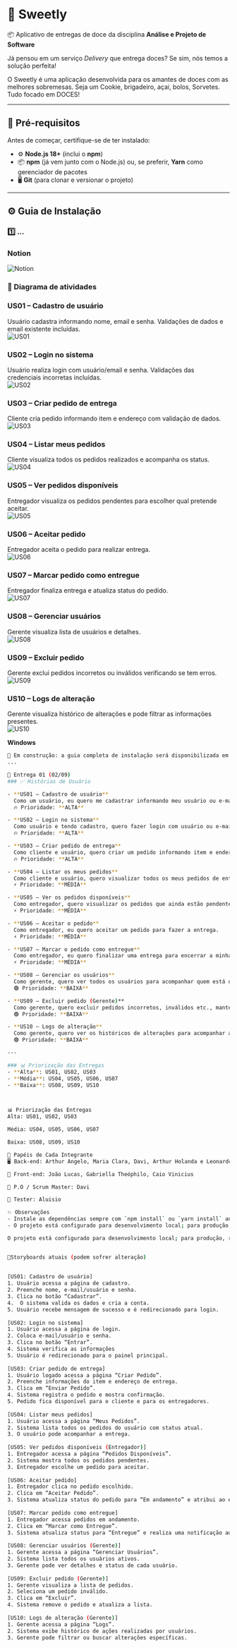 # 🚀 Sweetly 
📦 Aplicativo de entregas de doce da disciplina **Análise e Projeto de Software** 

Já pensou em um serviço _Delivery_ que entrega doces? Se sim, nós temos a solução perfeita!

O Sweetly é uma aplicação desenvolvida para os amantes de doces com as melhores sobremesas. Seja um Cookie, brigadeiro, açai, bolos, Sorvetes. Tudo focado em DOCES!

---

## 🔧 Pré-requisitos  
Antes de começar, certifique-se de ter instalado:  
- ⚙️ **Node.js 18+** (inclui o **npm**)  
- 📦 **npm** (já vem junto com o Node.js) ou, se preferir, **Yarn** como gerenciador de pacotes  
- 🖥️ **Git** (para clonar e versionar o projeto)  

---

## ⚙️ Guia de Instalação  

### 1️⃣ ...

### Notion 

![Notion](Notion.png)

### 🔁 Diagrama de atividades

### US01 – Cadastro de usuário
Usuário cadastra informando nome, email e senha. Validações de dados e email existente incluídas.  
![US01](US01(CADASTRO).png)

### US02 – Login no sistema
Usuário realiza login com usuário/email e senha. Validações das credenciais incorretas incluídas.  
![US02](US02(LOGIN).png)

### US03 – Criar pedido de entrega
Cliente cria pedido informando item e endereço com validação de dados.  
![US03](US03(CRIARPEDIDO).png)

### US04 – Listar meus pedidos
Cliente visualiza todos os pedidos realizados e acompanha os status.  
![US04](US04(LISTARPEDIDOS).png)

### US05 – Ver pedidos disponíveis
Entregador visualiza os pedidos pendentes para escolher qual pretende aceitar.  
![US05](US05(VERPEDIDOS).png)

### US06 – Aceitar pedido
Entregador aceita o pedido para realizar entrega.  
![US06](US06(ACEITARPEDIDO).png)

### US07 – Marcar pedido como entregue
Entregador finaliza entrega e atualiza status do pedido.  
![US07](US07(ENTREGUE).png)

### US08 – Gerenciar usuários
Gerente visualiza lista de usuários e detalhes.  
![US08](US08(GERENCIARUSUARIOS).png)

### US09 – Excluir pedido
Gerente exclui pedidos incorretos ou inválidos verificando se tem erros.  
![US09](US09(EXCLUIRPEDIDO).png)

### US10 – Logs de alteração
Gerente visualiza histórico de alterações e pode filtrar as informações presentes.  
![US10](US10(LOGS).png)


**Windows**  
```bash
🚧 Em construção: a guia completa de instalação será disponibilizada em breve.  
...

📌 Entrega 01 (02/09)
### ✅ Histórias de Usuário  

- **US01 – Cadastro de usuário**  
  Como um usuário, eu quero me cadastrar informando meu usuário ou e-mail e a senha para ter acesso ao sistema e usar os recursos.  
  🔥 Prioridade: **ALTA**

- **US02 – Login no sistema**  
  Como usuário e tendo cadastro, quero fazer login com usuário ou e-mail e senha para acessar as funcionalidades.  
  🔥 Prioridade: **ALTA**  

- **US03 – Criar pedido de entrega**  
  Como cliente e usuário, quero criar um pedido informando item e endereço para ter uma entrega rápida.  
  🔥 Prioridade: **ALTA**  

- **US04 – Listar os meus pedidos**  
  Como cliente e usuário, quero visualizar todos os meus pedidos de entrega e acompanhar eles.  
  ⚡ Prioridade: **MÉDIA**  

- **US05 – Ver os pedidos disponíveis**  
  Como entregador, quero visualizar os pedidos que ainda estão pendentes para escolher qual eu quero entregar.  
  ⚡ Prioridade: **MÉDIA**  

- **US06 – Aceitar o pedido**  
  Como entregador, eu quero aceitar um pedido para fazer a entrega.  
  ⚡ Prioridade: **MÉDIA**  

- **US07 – Marcar o pedido como entregue**  
  Como entregador, eu quero finalizar uma entrega para encerrar a minha tarefa.  
  ⚡ Prioridade: **MÉDIA**  

- **US08 – Gerenciar os usuários**  
  Como gerente, quero ver todos os usuários para acompanhar quem está usando o sistema no momento.  
  🟢 Prioridade: **BAIXA**  

- **US09 – Excluir pedido (Gerente)**  
  Como gerente, quero excluir pedidos incorretos, inválidos etc., mantendo o sistema em ordem.  
  🟢 Prioridade: **BAIXA**  

- **US10 – Logs de alteração**  
  Como gerente, quero ver os históricos de alterações para acompanhar as ações realizadas.  
  🟢 Prioridade: **BAIXA**  

---

### 📊 Priorização das Entregas  
- **Alta**: US01, US02, US03  
- **Média**: US04, US05, US06, US07  
- **Baixa**: US08, US09, US10  



📊 Priorização das Entregas
Alta: US01, US02, US03

Média: US04, US05, US06, US07

Baixa: US08, US09, US10

👥 Papéis de Cada Integrante
🖥️ Back-end: Arthur Angelo, Maria Clara, Davi, Arthur Holanda e Leonardo Harlam

🎨 Front-end: João Lucas, Gabriella Theóphilo, Caio Vinicius

📌 P.O / Scrum Master: Davi

🧪 Tester: Aluisio

✨ Observações
- Instale as dependências sempre com `npm install` ou `yarn install` antes de rodar o projeto.  
- O projeto está configurado para desenvolvimento local; para produção, recomenda-se configurar variáveis de ambiente, banco de dados e servidor adequados.  

O projeto está configurado para desenvolvimento local; para produção, recomenda-se banco e servidor adequados.


👤Storyboards atuais (podem sofrer alteração)
 
 
[US01: Cadastro de usuário]
1. Usuário acessa a página de cadastro.
2. Preenche nome, e-mail/usuário e senha.
3. Clica no botão “Cadastrar”.
4.  O sistema valida os dados e cria a conta.
5. Usuário recebe mensagem de sucesso e é redirecionado para login.
 
[US02: Login no sistema]
1. Usuário acessa a página de login.
2. Coloca e-mail/usuário e senha.
3. Clica no botão “Entrar”.
4. Sistema verifica as informações
5. Usuário é redirecionado para o painel principal.
 
[US03: Criar pedido de entrega]
1. Usuário logado acessa a página “Criar Pedido”.
2. Preenche informações do item e endereço de entrega.
3. Clica em “Enviar Pedido”.
4. Sistema registra o pedido e mostra confirmação.
5. Pedido fica disponível para o cliente e para os entregadores.
 
[US04: Listar meus pedidos]
1. Usuário acessa a página “Meus Pedidos”.
2. Sistema lista todos os pedidos do usuário com status atual.
3. O usuário pode acompanhar a entrega.
 
[US05: Ver pedidos disponíveis (Entregador)]
1. Entregador acessa a página “Pedidos Disponíveis”.
2. Sistema mostra todos os pedidos pendentes.
3. Entregador escolhe um pedido para aceitar.
 
[US06: Aceitar pedido]
1. Entregador clica no pedido escolhido.
2. Clica em “Aceitar Pedido”.
3. Sistema atualiza status do pedido para “Em andamento” e atribui ao entregador.
 
[US07: Marcar pedido como entregue]
1. Entregador acessa pedidos em andamento.
2. Clica em “Marcar como Entregue”.
3. Sistema atualiza status para “Entregue” e realiza uma notificação ao cliente.
 
[US08: Gerenciar usuários (Gerente)]
1. Gerente acessa a página “Gerenciar Usuários”.
2. Sistema lista todos os usuários ativos.
3. Gerente pode ver detalhes e status de cada usuário.
 
[US09: Excluir pedido (Gerente)]
1. Gerente visualiza a lista de pedidos.
2. Seleciona um pedido inválido.
3. Clica em “Excluir”.
4. Sistema remove o pedido e atualiza a lista.
 
[US10: Logs de alteração (Gerente)]
1. Gerente acessa a página “Logs”.
2. Sistema exibe histórico de ações realizadas por usuários.
3. Gerente pode filtrar ou buscar alterações específicas.
